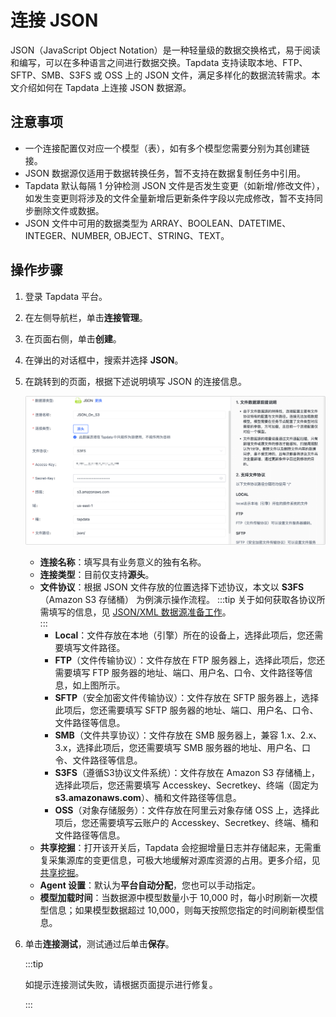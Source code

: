# 连接 JSON

JSON（JavaScript Object Notation）是一种轻量级的数据交换格式，易于阅读和编写，可以在多种语言之间进行数据交换。Tapdata 支持读取本地、FTP、SFTP、SMB、S3FS 或 OSS 上的 JSON 文件，满足多样化的数据流转需求。本文介绍如何在 Tapdata 上连接 JSON 数据源。

## 注意事项

- 一个连接配置仅对应一个模型（表），如有多个模型您需要分别为其创建链接。
- JSON 数据源仅适用于数据转换任务，暂不支持在数据复制任务中引用。
- Tapdata 默认每隔 1 分钟检测 JSON 文件是否发生变更（如新增/修改文件），如发生变更则将涉及的文件全量新增后更新条件字段以完成修改，暂不支持同步删除文件或数据。
- JSON 文件中可用的数据类型为 ARRAY、BOOLEAN、DATETIME、INTEGER、NUMBER, OBJECT、STRING、TEXT。

## 操作步骤

1. 登录 Tapdata 平台。

2. 在左侧导航栏，单击**连接管理**。

3. 在页面右侧，单击**创建**。

4. 在弹出的对话框中，搜索并选择 **JSON**。

5. 在跳转到的页面，根据下述说明填写 JSON 的连接信息。

   ![连接 JSON](../../../images/connect_json.png)

   * **连接名称**：填写具有业务意义的独有名称。
   * **连接类型**：目前仅支持**源头**。
   * **文件协议**：根据 JSON 文件存放的位置选择下述协议，本文以 **S3FS**（Amazon S3 存储桶） 为例演示操作流程。 
     :::tip
     关于如何获取各协议所需填写的信息，见 [JSON/XML 数据源准备工作](../../../prerequisites/alpha/json-and-xml.md)。     
     :::     
     * **Local**：文件存放在本地（引擎）所在的设备上，选择此项后，您还需要填写文件路径。
     * **FTP**（文件传输协议）：文件存放在 FTP 服务器上，选择此项后，您还需要填写 FTP 服务器的地址、端口、用户名、口令、文件路径等信息，如上图所示。
     * **SFTP**（安全加密文件传输协议）：文件存放在 SFTP 服务器上，选择此项后，您还需要填写 SFTP 服务器的地址、端口、用户名、口令、文件路径等信息。
     * **SMB**（文件共享协议）：文件存放在 SMB 服务器上，兼容 1.x、2.x、3.x，选择此项后，您还需要填写 SMB 服务器的地址、用户名、口令、文件路径等信息。
     * **S3FS**（遵循S3协议文件系统）：文件存放在 Amazon S3 存储桶上，选择此项后，您还需要填写 Accesskey、Secretkey、终端（固定为 **s3.amazonaws.com**）、桶和文件路径等信息。
     * **OSS**（对象存储服务）：文件存放在阿里云对象存储 OSS 上，选择此项后，您还需要填写云账户的 Accesskey、Secretkey、终端、桶和文件路径等信息。     
   * **共享挖掘**：打开该开关后，Tapdata 会挖掘增量日志并存储起来，无需重复采集源库的变更信息，可极大地缓解对源库资源的占用。更多介绍，见[共享挖掘](../../advanced-settings/share-mining.md)。     
   * **Agent 设置**：默认为**平台自动分配**，您也可以手动指定。
   * **模型加载时间**：当数据源中模型数量小于 10,000 时，每小时刷新一次模型信息；如果模型数据超过 10,000，则每天按照您指定的时间刷新模型信息。

6. 单击**连接测试**，测试通过后单击**保存**。

   :::tip

   如提示连接测试失败，请根据页面提示进行修复。

   :::
